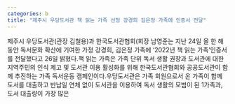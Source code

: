 ```yaml
---
categories: b
title: "제주시 우당도서관 책 읽는 가족 선정 강경희 김은정 가족에 인증서 전달"
---
```

제주시 우당도서관(관장 김철용)과 한국도서관협회(회장 남영준는 지난 24일 올 한 해 동안 독서문화 확산에 기여한 가정 강경희, 김은정 가족에 ‘2022년 책 읽는 가족’인증서를 전달했다고 26일 밝혔다.책 읽는 가족은 가족 단위 독서 생활 권장과 도서관에 대한 지역주민의 인식 제고 및 도서관 이용 활성화를 위해 한국도서관협회와 공공도서관이 함께 추진하는 가족 독서운동 캠페인이다.우당도서관은 가족 회원으로서 온 가족이 함께 도서를 대출하고 반납일 연체 없이 도서관을 이용하여 독서 생활의 모범이 된 1가족과, 도서 대출량이 가장 많은